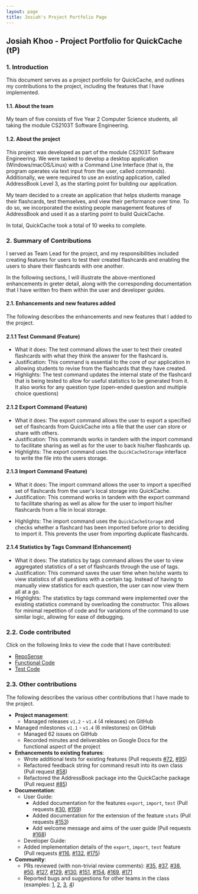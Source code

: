 ```yaml
---
layout: page
title: Josiah's Project Portfolio Page
---
```


## Josiah Khoo - Project Portfolio for QuickCache (tP)

### 1. Introduction

This document serves as a project portfolio for QuickCache, and outlines my contributions to the project, including the features that I have implemented.

#### 1.1. About the team

My team of five consists of  five Year 2 Computer Science students, all taking the module CS2103T Software Engineering.

#### 1.2. About the project

This project was developed as part of the module CS2103T Software Engineering. We were tasked to develop a desktop application (Windows/macOS/Linux) with a Command Line Interface (that is, the program operates via text input from the user, called commands). Additionally, we were required to use an existing application, called AddressBook Level 3, as the starting point for building our application.

My team decided to a create an application that helps students manage their flashcards, test themselves, and view their performance over time. To do so, we incorporated the existing people management features of AddressBook and used it as a starting point to build QuickCache. 

In total, QuickCache took a total of 10 weeks to complete.

### 2. Summary of Contributions

I served as Team Lead for the project, and my responsibilities included creating features for users to test their created flashcards and enabling the users to share their flashcards with one another.

In the following sections, I will illustrate the above-mentioned enhancements in greter detail, along with the corresponding documentation that I have written fro them within the user and developer guides.

#### 2.1. Enhancements and new features added

The following describes the enhancements and new features that I added to the project. 

#### 2.1.1 Test Command (Feature)

- What it does: The test command allows the user to test their created flashcards with what they think the answer for the flashcard is.
- Justification: This command is essential to the core of our application in allowing students to revise from the flashcards that they have created.
- Highlights: The test command updates the internal state of the flashcard that is being tested to allow for useful statistics to be generated from it. It also works for any question type (open-ended question and multiple choice questions)

#### 2.1.2 Export Command (Feature)

- What it does: The export command allows the user to export a specified set of flashcards from QuickCache into a file that the user can store or share with others.
- Justification: This commands works in tandem with the import command to facilitate sharing as well as for the user to back his/her flashcards up.
- Highlights: The export command uses the `QuickCacheStorage` interface to write the file into the users storage.

#### 2.1.3 Import Command (Feature)

- What it does: The import command allows the user to import a specified set of flashcards from the user's local storage into QuickCache.
- Justification: This command works in tandem with the export command to facilitate sharing as well as allow for the user to import his/her flashcards from a file in local storage.

* Highlights: The import command uses the `QuickCacheStorage` and checks whether a flashcard has been imported before prior to deciding to import it. This prevents the user from importing duplicate flashcards.

#### 2.1.4 Statistics by Tags Command (Enhancement)

- What it does: The statistics by tags command allows the user to view aggregated statistics of a set of flashcards through the use of tags.
- Justification: This command saves the user time when he/she  wants to view statistics of all questions with a certain tag. Instead of having to manually view statistics for each question, the user can now view them all at a go.
- Highlights: The statistics by tags command were implemented over the existing statistics command by overloading the constructor. This allows for minimal repetition of code and for variations of the command to use similar logic, allowing for ease of debugging.

### 2.2. Code contributed

Click on the following links to view the code that I have contributed:

* [RepoSense](https://nus-cs2103-ay2021s1.github.io/tp-dashboard/#breakdown=true&search=&sort=groupTitle&sortWithin=title&since=2020-08-14&timeframe=commit&mergegroup=&groupSelect=groupByRepos&checkedFileTypes=docs~functional-code~test-code~other&tabOpen=true&tabType=authorship&zFR=false&tabAuthor=josiahkhoo&tabRepo=AY2021S1-CS2103T-T13-2%2Ftp%5Bmaster%5D&authorshipIsMergeGroup=false&authorshipFileTypes=docs~functional-code~test-code~other)
* [Functional Code](https://github.com/AY2021S1-CS2103T-T13-2/tp/tree/master/src/main/java/quickcache)
* [Test Code](https://github.com/AY2021S1-CS2103T-T13-2/tp/tree/master/src/test/java/quickcache)

### 2.3. Other contributions

The following describes the various other contributions that I have made to the project.

* **Project management**:
  * Managed releases `v1.2` - `v1.4` (4 releases) on GitHub
* Managed milestones `v1.1` - `v1.4` (6 milestones) on GitHub
  * Managed 62 issues on GitHub
  * Recorded minutes and deliverables on Google Docs for the functional aspect of the project
* **Enhancements to existing features**:
  * Wrote additional tests for existing features (Pull requests [\#72](https://github.com/AY2021S1-CS2103T-T13-2/tp/pull/72), [\#95](https://github.com/AY2021S1-CS2103T-T13-2/tp/pull/95))
  * Refactored feedback string for command result into its own class (Pull request [\#58](https://github.com/AY2021S1-CS2103T-T13-2/tp/pull/58))
  * Refactored the AddressBook package into the QuickCache package (Pull request [\#85](https://github.com/AY2021S1-CS2103T-T13-2/tp/pull/85))
* **Documentation**:
  * User Guide:
    * Added documentation for the features `export`, `import`, `test` (Pull requests [\#30](https://github.com/AY2021S1-CS2103T-T13-2/tp/pull/30), [\#159](https://github.com/AY2021S1-CS2103T-T13-2/tp/pull/159)) 
    * Added documentation for the extension of the feature `stats` (Pull requests [\#153](https://github.com/AY2021S1-CS2103T-T13-2/tp/pull/153))
    * Add welcome message and aims of the user guide (Pull requests [\#168](https://github.com/AY2021S1-CS2103T-T13-2/tp/pull/168))
  * Developer Guide:
  * Added implementation details of the `export`, `import`, `test` feature (Pull requests [\#116](https://github.com/AY2021S1-CS2103T-T13-2/tp/pull/116), [\#132](https://github.com/AY2021S1-CS2103T-T13-2/tp/pull/132), [\#175](https://github.com/AY2021S1-CS2103T-T13-2/tp/pull/175))
* **Community**:
  * PRs reviewed (with non-trivial review comments): [\#35](https://github.com/AY2021S1-CS2103T-T13-2/tp/pull/35), [\#37](https://github.com/AY2021S1-CS2103T-T13-2/tp/pull/37), [\#38](https://github.com/AY2021S1-CS2103T-T13-2/tp/pull/38), [\#50](https://github.com/AY2021S1-CS2103T-T13-2/tp/pull/50), [\#127](https://github.com/AY2021S1-CS2103T-T13-2/tp/pull/127), [\#129](https://github.com/AY2021S1-CS2103T-T13-2/tp/pull/129), [\#130](https://github.com/AY2021S1-CS2103T-T13-2/tp/pull/130), [\#151](https://github.com/AY2021S1-CS2103T-T13-2/tp/pull/151), [\#154](https://github.com/AY2021S1-CS2103T-T13-2/tp/pull/154), [\#169](https://github.com/AY2021S1-CS2103T-T13-2/tp/pull/169), [\#171](https://github.com/AY2021S1-CS2103T-T13-2/tp/pull/171)
  * Reported bugs and suggestions for other teams in the class (examples: [1](https://github.com/AY2021S1-CS2103T-T09-2/tp/issues/145), [2](https://github.com/AY2021S1-CS2103T-T09-2/tp/issues/144), [3](https://github.com/AY2021S1-CS2103T-T09-2/tp/issues/143), [4](https://github.com/josiahkhoo/ped/issues/1))
